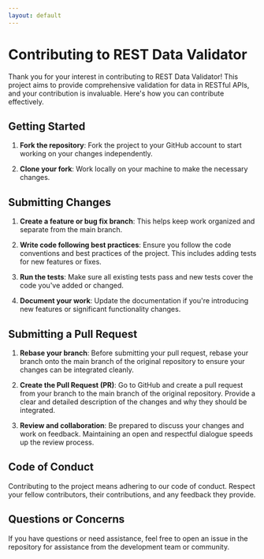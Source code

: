 ```yaml
---
layout: default
---
```



# Contributing to REST Data Validator

Thank you for your interest in contributing to REST Data Validator! This project aims to provide comprehensive validation for data in RESTful APIs, and your contribution is invaluable. Here's how you can contribute effectively.

## Getting Started

1. **Fork the repository**: Fork the project to your GitHub account to start working on your changes independently.

2. **Clone your fork**: Work locally on your machine to make the necessary changes.

## Submitting Changes

1. **Create a feature or bug fix branch**: This helps keep work organized and separate from the main branch.

2. **Write code following best practices**: Ensure you follow the code conventions and best practices of the project. This includes adding tests for new features or fixes.

3. **Run the tests**: Make sure all existing tests pass and new tests cover the code you've added or changed.

4. **Document your work**: Update the documentation if you're introducing new features or significant functionality changes.

## Submitting a Pull Request

1. **Rebase your branch**: Before submitting your pull request, rebase your branch onto the main branch of the original repository to ensure your changes can be integrated cleanly.

2. **Create the Pull Request (PR)**: Go to GitHub and create a pull request from your branch to the main branch of the original repository. Provide a clear and detailed description of the changes and why they should be integrated.

3. **Review and collaboration**: Be prepared to discuss your changes and work on feedback. Maintaining an open and respectful dialogue speeds up the review process.

## Code of Conduct

Contributing to the project means adhering to our code of conduct. Respect your fellow contributors, their contributions, and any feedback they provide.

## Questions or Concerns

If you have questions or need assistance, feel free to open an issue in the repository for assistance from the development team or community.
